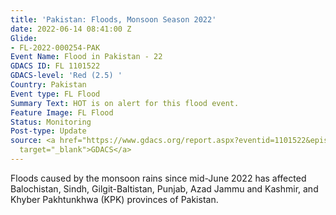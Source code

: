 ```yaml
---
title: 'Pakistan: Floods, Monsoon Season 2022'
date: 2022-06-14 08:41:00 Z
Glide:
- FL-2022-000254-PAK
Event Name: Flood in Pakistan - 22
GDACS ID: FL 1101522
GDACS-level: 'Red (2.5) '
Country: Pakistan
Event type: FL Flood
Summary Text: HOT is on alert for this flood event.
Feature Image: FL Flood
Status: Monitoring
Post-type: Update
source: <a href="https://www.gdacs.org/report.aspx?eventid=1101522&episodeid=1&eventtype=FL"
  target="_blank">GDACS</a>
---
```


Floods caused by the monsoon rains since mid-June 2022 has affected Balochistan, Sindh, Gilgit-Baltistan, Punjab, Azad Jammu and Kashmir, and Khyber Pakhtunkhwa (KPK) provinces of Pakistan.